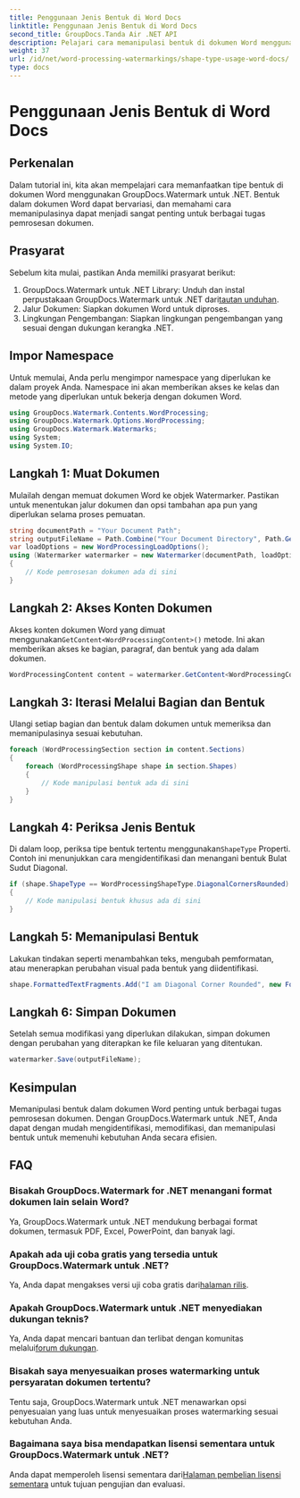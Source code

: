 ```yaml
---
title: Penggunaan Jenis Bentuk di Word Docs
linktitle: Penggunaan Jenis Bentuk di Word Docs
second_title: GroupDocs.Tanda Air .NET API
description: Pelajari cara memanipulasi bentuk di dokumen Word menggunakan GroupDocs.Watermark untuk .NET. Tutorial ini memberikan panduan untuk pemrosesan dokumen yang efisien.
weight: 37
url: /id/net/word-processing-watermarkings/shape-type-usage-word-docs/
type: docs
---
```

# Penggunaan Jenis Bentuk di Word Docs

## Perkenalan
Dalam tutorial ini, kita akan mempelajari cara memanfaatkan tipe bentuk di dokumen Word menggunakan GroupDocs.Watermark untuk .NET. Bentuk dalam dokumen Word dapat bervariasi, dan memahami cara memanipulasinya dapat menjadi sangat penting untuk berbagai tugas pemrosesan dokumen.
## Prasyarat
Sebelum kita mulai, pastikan Anda memiliki prasyarat berikut:
1.  GroupDocs.Watermark untuk .NET Library: Unduh dan instal perpustakaan GroupDocs.Watermark untuk .NET dari[tautan unduhan](https://releases.groupdocs.com/Watermark/net/).
2. Jalur Dokumen: Siapkan dokumen Word untuk diproses.
3. Lingkungan Pengembangan: Siapkan lingkungan pengembangan yang sesuai dengan dukungan kerangka .NET.

## Impor Namespace
Untuk memulai, Anda perlu mengimpor namespace yang diperlukan ke dalam proyek Anda. Namespace ini akan memberikan akses ke kelas dan metode yang diperlukan untuk bekerja dengan dokumen Word.
```csharp
using GroupDocs.Watermark.Contents.WordProcessing;
using GroupDocs.Watermark.Options.WordProcessing;
using GroupDocs.Watermark.Watermarks;
using System;
using System.IO;
```
## Langkah 1: Muat Dokumen
Mulailah dengan memuat dokumen Word ke objek Watermarker. Pastikan untuk menentukan jalur dokumen dan opsi tambahan apa pun yang diperlukan selama proses pemuatan.
```csharp
string documentPath = "Your Document Path";
string outputFileName = Path.Combine("Your Document Directory", Path.GetFileName(documentPath));
var loadOptions = new WordProcessingLoadOptions();
using (Watermarker watermarker = new Watermarker(documentPath, loadOptions))
{
    // Kode pemrosesan dokumen ada di sini
}
```
## Langkah 2: Akses Konten Dokumen
 Akses konten dokumen Word yang dimuat menggunakan`GetContent<WordProcessingContent>()` metode. Ini akan memberikan akses ke bagian, paragraf, dan bentuk yang ada dalam dokumen.
```csharp
WordProcessingContent content = watermarker.GetContent<WordProcessingContent>();
```
## Langkah 3: Iterasi Melalui Bagian dan Bentuk
Ulangi setiap bagian dan bentuk dalam dokumen untuk memeriksa dan memanipulasinya sesuai kebutuhan.
```csharp
foreach (WordProcessingSection section in content.Sections)
{
    foreach (WordProcessingShape shape in section.Shapes)
    {
        // Kode manipulasi bentuk ada di sini
    }
}
```
## Langkah 4: Periksa Jenis Bentuk
Di dalam loop, periksa tipe bentuk tertentu menggunakan`ShapeType` Properti. Contoh ini menunjukkan cara mengidentifikasi dan menangani bentuk Bulat Sudut Diagonal.
```csharp
if (shape.ShapeType == WordProcessingShapeType.DiagonalCornersRounded)
{
    // Kode manipulasi bentuk khusus ada di sini
}
```
## Langkah 5: Memanipulasi Bentuk
Lakukan tindakan seperti menambahkan teks, mengubah pemformatan, atau menerapkan perubahan visual pada bentuk yang diidentifikasi.
```csharp
shape.FormattedTextFragments.Add("I am Diagonal Corner Rounded", new Font("Calibri", 8, FontStyle.Bold), Color.Red, Color.Aqua);
```
## Langkah 6: Simpan Dokumen
Setelah semua modifikasi yang diperlukan dilakukan, simpan dokumen dengan perubahan yang diterapkan ke file keluaran yang ditentukan.
```csharp
watermarker.Save(outputFileName);
```

## Kesimpulan
Memanipulasi bentuk dalam dokumen Word penting untuk berbagai tugas pemrosesan dokumen. Dengan GroupDocs.Watermark untuk .NET, Anda dapat dengan mudah mengidentifikasi, memodifikasi, dan memanipulasi bentuk untuk memenuhi kebutuhan Anda secara efisien.
## FAQ
### Bisakah GroupDocs.Watermark for .NET menangani format dokumen lain selain Word?
Ya, GroupDocs.Watermark untuk .NET mendukung berbagai format dokumen, termasuk PDF, Excel, PowerPoint, dan banyak lagi.
### Apakah ada uji coba gratis yang tersedia untuk GroupDocs.Watermark untuk .NET?
 Ya, Anda dapat mengakses versi uji coba gratis dari[halaman rilis](https://releases.groupdocs.com/).
### Apakah GroupDocs.Watermark untuk .NET menyediakan dukungan teknis?
 Ya, Anda dapat mencari bantuan dan terlibat dengan komunitas melalui[forum dukungan](https://forum.groupdocs.com/c/watermark/19).
### Bisakah saya menyesuaikan proses watermarking untuk persyaratan dokumen tertentu?
Tentu saja, GroupDocs.Watermark untuk .NET menawarkan opsi penyesuaian yang luas untuk menyesuaikan proses watermarking sesuai kebutuhan Anda.
### Bagaimana saya bisa mendapatkan lisensi sementara untuk GroupDocs.Watermark untuk .NET?
 Anda dapat memperoleh lisensi sementara dari[Halaman pembelian lisensi sementara](https://purchase.groupdocs.com/temporary-license/) untuk tujuan pengujian dan evaluasi.